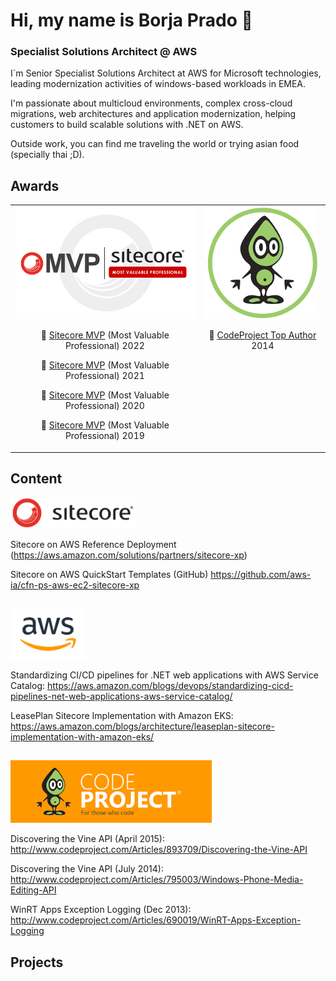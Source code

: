 # Hi, my name is Borja Prado 👋
### Specialist Solutions Architect @ AWS

I´m Senior Specialist Solutions Architect at AWS for Microsoft technologies, leading modernization activities of windows-based workloads in EMEA.  

I'm passionate about multicloud environments, complex cross-cloud migrations, web architectures and application modernization, helping customers to build scalable solutions with .NET on AWS. 

Outside work, you can find me traveling the world or trying asian food (specially thai ;D).

## Awards
<table><tr align="center">
<td valign="top"> <img src="./img/mvp-sitecore.jpeg" height="180"/>
        
👥 [Sitecore MVP](https://mvp.sitecore.com/Directory?q=borja%20prado&fc_Year=2022) (Most Valuable Professional) 2022

👥 [Sitecore MVP](https://mvp.sitecore.com/Directory?q=borja%20prado&fc_Year=2021) (Most Valuable Professional) 2021

👥 [Sitecore MVP](https://mvp.sitecore.com/Directory?q=borja%20prado&fc_Year=2020) (Most Valuable Professional) 2020

👥 [Sitecore MVP](https://mvp.sitecore.com/Directory?q=borja%20prado&fc_Year=2019) (Most Valuable Professional) 2019
</td>
<td valign="top"> <img src="./img/codeproject-logo.png" height="180"/>
        
👥 [CodeProject Top Author](https://www.codeproject.com/script/Membership/View.aspx?mid=8606340) 2014
</td>
</tr>
</table>

## Content
<img src="./img/sitecore-logo.png" height="50"/>

Sitecore on AWS Reference Deployment (https://aws.amazon.com/solutions/partners/sitecore-xp)

Sitecore on AWS QuickStart Templates (GitHub) https://github.com/aws-ia/cfn-ps-aws-ec2-sitecore-xp

##
<img src="./img/aws.png" height="80"/>

Standardizing CI/CD pipelines for .NET web applications with AWS Service Catalog: https://aws.amazon.com/blogs/devops/standardizing-cicd-pipelines-net-web-applications-aws-service-catalog/

LeasePlan Sitecore Implementation with Amazon EKS: https://aws.amazon.com/blogs/architecture/leaseplan-sitecore-implementation-with-amazon-eks/

##
<img src="./img/codeproject-banner.png" height="100"/>

Discovering the Vine API (April 2015): http://www.codeproject.com/Articles/893709/Discovering-the-Vine-API

Discovering the Vine API (July 2014): http://www.codeproject.com/Articles/795003/Windows-Phone-Media-Editing-API

WinRT Apps Exception Logging (Dec 2013): http://www.codeproject.com/Articles/690019/WinRT-Apps-Exception-Logging


## Projects

